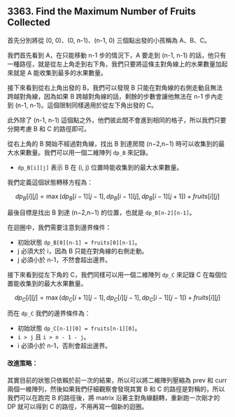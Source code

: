 ## 3363. Find the Maximum Number of Fruits Collected

首先分別將從 (0, 0)、(0, n-1)、(n-1, 0) 三個點出發的小孩稱為 A、B、C。

我們首先看到 A，在只能移動 n-1 步的情況下，A 要走到 (n-1, n-1) 的話，他只有一種路徑，就是從左上角走到右下角，我們只要將這條主對角線上的水果數量加起來就是 A 能收集到最多的水果數量。

接下來看到從右上角出發的 B，我們可以發現 B 只能在對角線的右側走動且無法跨越對角線，因為如果 B 跨越對角線的話，剩餘的步數會讓他無法在 n-1 步內走到 (n-1, n-1)。這個限制同樣適用於從左下角出發的 C。

此外除了 (n-1, n-1) 這個點之外，他們彼此間不會進到相同的格子，所以我們只要分開考慮 B 和 C 的路徑即可。

從右上角的 B 開始不經過對角線，找出 B 到達房間 (n−2,n−1) 時可以收集到的最大水果數量。我們可以用一個二維陣列 `dp_B` 來記錄。

- `dp_B[i][j]` 表示 B 在 (i, j) 位置時能收集到的最大水果數量。

我們定義這個狀態轉移方程為：

$$
dp_B[i][j] = \max(dp_B[i-1][j-1], dp_B[i-1][j], dp_B[i-1][j+1]) + fruits[i][j]
$$

最後目標是找出 B 到達 (n−2,n−1) 的位置，也就是 `dp_B[n-2][n-1]`。

在迴圈中，我們需要注意到邊界條件：

- 初始狀態 `dp_B[0][n-1] = fruits[0][n-1]`。
- j 必須大於 i，因為 B 只能在對角線的右側走動。
- j 必須小於 n-1，不然會超出邊界。

接下來看到從左下角的 C，我們同樣可以用一個二維陣列 `dp_C` 來記錄 C 在每個位置能收集到的最大水果數量。

$$
dp_C[i][j] = \max(dp_C[i+1][j-1], dp_C[i][j-1], dp_C[i-1][j-1]) + fruits[i][j]
$$

而在 `dp_C` 我們的邊界條件為：

- 初始狀態 `dp_C[n-1][0] = fruits[n-1][0]`。
- `i > j` 且 `i > n - 1 - j`。
- i 必須小於 n-1，否則會超出邊界。

#### 改進策略：

其實目前的狀態只依賴於前一次的結果，所以可以將二維陣列壓縮為 prev 和 curr 兩個一維陣列，然後如果我們仔細觀察會發現其實 B 和 C 的路徑是對稱的，所以我們可以在跑完 B 的路徑後，將 matrix 沿著主對角線翻轉，重新跑一次剛才的 DP 就可以得到 C 的路徑，不用再寫一個新的迴圈。
